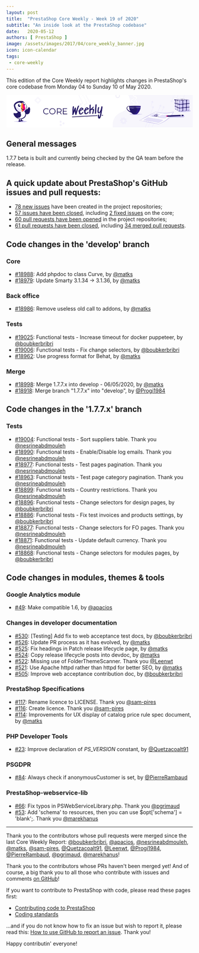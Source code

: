 ```yaml
---
layout: post
title:  "PrestaShop Core Weekly - Week 19 of 2020"
subtitle: "An inside look at the PrestaShop codebase"
date:   2020-05-12
authors: [ PrestaShop ]
image: /assets/images/2017/04/core_weekly_banner.jpg
icon: icon-calendar
tags:
 - core-weekly
---
```


This edition of the Core Weekly report highlights changes in PrestaShop's core codebase from Monday 04 to Sunday 10 of May 2020.

![Core Weekly banner](/assets/images/2018/12/banner-core-weekly.jpg)

## General messages

1.7.7 beta is built and currently being checked by the QA team before the release.


## A quick update about PrestaShop's GitHub issues and pull requests:

- [78 new issues](https://github.com/search?q=org%3APrestaShop+is%3Apublic++-repo%3Aprestashop%2Fprestashop.github.io++is%3Aissue+created%3A2020-05-04..2020-05-10) have been created in the project repositories;
- [57 issues have been closed](https://github.com/search?q=org%3APrestaShop+is%3Apublic++-repo%3Aprestashop%2Fprestashop.github.io++is%3Aissue+closed%3A2020-05-04..2020-05-10), including [2 fixed issues](https://github.com/search?q=org%3APrestaShop+is%3Apublic++-repo%3Aprestashop%2Fprestashop.github.io++is%3Aissue+label%3Afixed+closed%3A2020-05-04..2020-05-10) on the core;
- [60 pull requests have been opened](https://github.com/search?q=org%3APrestaShop+is%3Apublic++-repo%3Aprestashop%2Fprestashop.github.io++is%3Apr+created%3A2020-05-04..2020-05-10) in the project repositories;
- [61 pull requests have been closed](https://github.com/search?q=org%3APrestaShop+is%3Apublic++-repo%3Aprestashop%2Fprestashop.github.io++is%3Apr+closed%3A2020-05-04..2020-05-10), including [34 merged pull requests](https://github.com/search?q=org%3APrestaShop+is%3Apublic++-repo%3Aprestashop%2Fprestashop.github.io++is%3Apr+merged%3A2020-05-04..2020-05-10).
        


## Code changes in the 'develop' branch


### Core
* [#18988](https://github.com/PrestaShop/PrestaShop/pull/18988): Add phpdoc to class Curve, by [@matks](https://github.com/matks)
* [#18979](https://github.com/PrestaShop/PrestaShop/pull/18979): Update Smarty 3.1.34 -> 3.1.36, by [@matks](https://github.com/matks)


### Back office
* [#18986](https://github.com/PrestaShop/PrestaShop/pull/18986): Remove useless old call to addons, by [@matks](https://github.com/matks)


### Tests
* [#19025](https://github.com/PrestaShop/PrestaShop/pull/19025): Functional tests - Increase timeout for docker puppeteer, by [@boubkerbribri](https://github.com/boubkerbribri)
* [#19006](https://github.com/PrestaShop/PrestaShop/pull/19006): Functional tests - Fix change selectors, by [@boubkerbribri](https://github.com/boubkerbribri)
* [#18962](https://github.com/PrestaShop/PrestaShop/pull/18962): Use progress format for Behat, by [@matks](https://github.com/matks)


### Merge
* [#18998](https://github.com/PrestaShop/PrestaShop/pull/18998): Merge 1.7.7.x into develop - 06/05/2020, by [@matks](https://github.com/matks)
* [#18918](https://github.com/PrestaShop/PrestaShop/pull/18918): Merge branch "1.7.7.x" into "develop", by [@Progi1984](https://github.com/Progi1984)


## Code changes in the '1.7.7.x' branch


### Tests
* [#19004](https://github.com/PrestaShop/PrestaShop/pull/19004): Functional tests - Sort suppliers table. Thank you [@nesrineabdmouleh](https://github.com/nesrineabdmouleh)
* [#18990](https://github.com/PrestaShop/PrestaShop/pull/18990): Functional tests - Enable/Disable log emails. Thank you [@nesrineabdmouleh](https://github.com/nesrineabdmouleh)
* [#18977](https://github.com/PrestaShop/PrestaShop/pull/18977): Functional tests - Test pages pagination. Thank you [@nesrineabdmouleh](https://github.com/nesrineabdmouleh)
* [#18963](https://github.com/PrestaShop/PrestaShop/pull/18963): Functional tests - Test page category pagination. Thank you [@nesrineabdmouleh](https://github.com/nesrineabdmouleh)
* [#18899](https://github.com/PrestaShop/PrestaShop/pull/18899): Functional tests - Country restrictions. Thank you [@nesrineabdmouleh](https://github.com/nesrineabdmouleh)
* [#18896](https://github.com/PrestaShop/PrestaShop/pull/18896): Functional tests - Change selectors for design pages, by [@boubkerbribri](https://github.com/boubkerbribri)
* [#18886](https://github.com/PrestaShop/PrestaShop/pull/18886): Functional tests - Fix test invoices and products settings, by [@boubkerbribri](https://github.com/boubkerbribri)
* [#18877](https://github.com/PrestaShop/PrestaShop/pull/18877): Functional tests - Change selectors for FO pages. Thank you [@nesrineabdmouleh](https://github.com/nesrineabdmouleh)
* [#18871](https://github.com/PrestaShop/PrestaShop/pull/18871): Functional tests - Update default currency. Thank you [@nesrineabdmouleh](https://github.com/nesrineabdmouleh)
* [#18868](https://github.com/PrestaShop/PrestaShop/pull/18868): Functional tests - Change selectors for modules pages, by [@boubkerbribri](https://github.com/boubkerbribri)


## Code changes in modules, themes & tools


### Google Analytics module
* [#49](https://github.com/PrestaShop/ps_googleanalytics/pull/49): Make compatible 1.6, by [@apacios](https://github.com/apacios)


### Changes in developer documentation
* [#530](https://github.com/PrestaShop/docs/pull/530): [Testing] Add fix to web acceptance test docs, by [@boubkerbribri](https://github.com/boubkerbribri)
* [#526](https://github.com/PrestaShop/docs/pull/526): Update PR process as it has evolved, by [@matks](https://github.com/matks)
* [#525](https://github.com/PrestaShop/docs/pull/525): Fix headings in Patch release lifecycle page, by [@matks](https://github.com/matks)
* [#524](https://github.com/PrestaShop/docs/pull/524): Copy release lifecycle posts into devdoc, by [@matks](https://github.com/matks)
* [#522](https://github.com/PrestaShop/docs/pull/522): Missing use of FolderThemeScanner. Thank you [@Leenwt](https://github.com/Leenwt)
* [#521](https://github.com/PrestaShop/docs/pull/521): Use Apache httpd rather than httpd for better SEO, by [@matks](https://github.com/matks)
* [#505](https://github.com/PrestaShop/docs/pull/505): Improve web acceptance contribution doc, by [@boubkerbribri](https://github.com/boubkerbribri)


### PrestaShop Specifications
* [#117](https://github.com/PrestaShop/prestashop-specs/pull/117): Rename licence to LICENSE. Thank you [@sam-pires](https://github.com/sam-pires)
* [#116](https://github.com/PrestaShop/prestashop-specs/pull/116): Create licence. Thank you [@sam-pires](https://github.com/sam-pires)
* [#114](https://github.com/PrestaShop/prestashop-specs/pull/114): Improvements for UX display of catalog price rule spec document, by [@matks](https://github.com/matks)


### PHP Developer Tools
* [#23](https://github.com/PrestaShop/php-dev-tools/pull/23): Improve declaration of _PS_VERSION_ constant, by [@Quetzacoalt91](https://github.com/Quetzacoalt91)


### PSGDPR
* [#84](https://github.com/PrestaShop/psgdpr/pull/84): Always check if anonymousCustomer is set, by [@PierreRambaud](https://github.com/PierreRambaud)


### PrestaShop-webservice-lib
* [#66](https://github.com/PrestaShop/PrestaShop-webservice-lib/pull/66): Fix typos in PSWebServiceLibrary.php. Thank you [@pgrimaud](https://github.com/pgrimaud)
* [#53](https://github.com/PrestaShop/PrestaShop-webservice-lib/pull/53): Add 'schema' to resources, then you can use $opt['schema'] = 'blank';. Thank you [@marekhanus](https://github.com/marekhanus)


<hr />

Thank you to the contributors whose pull requests were merged since the last Core Weekly Report: [@boubkerbribri](https://github.com/boubkerbribri), [@apacios](https://github.com/apacios), [@nesrineabdmouleh](https://github.com/nesrineabdmouleh), [@matks](https://github.com/matks), [@sam-pires](https://github.com/sam-pires), [@Quetzacoalt91](https://github.com/Quetzacoalt91), [@Leenwt](https://github.com/Leenwt), [@Progi1984](https://github.com/Progi1984), [@PierreRambaud](https://github.com/PierreRambaud), [@pgrimaud](https://github.com/pgrimaud), [@marekhanus](https://github.com/marekhanus)!

Thank you to the contributors whose PRs haven't been merged yet! And of course, a big thank you to all those who contribute with issues and comments [on GitHub](https://github.com/PrestaShop/PrestaShop)!

If you want to contribute to PrestaShop with code, please read these pages first:

 * [Contributing code to PrestaShop](https://devdocs.prestashop.com/1.7/contribute/contribution-guidelines/)
 * [Coding standards](https://devdocs.prestashop.com/1.7/development/coding-standards/)

...and if you do not know how to fix an issue but wish to report it, please read this: [How to use GitHub to report an issue](https://devdocs.prestashop.com/1.7/contribute/contribute-reporting-issues/). Thank you!

Happy contributin' everyone!
